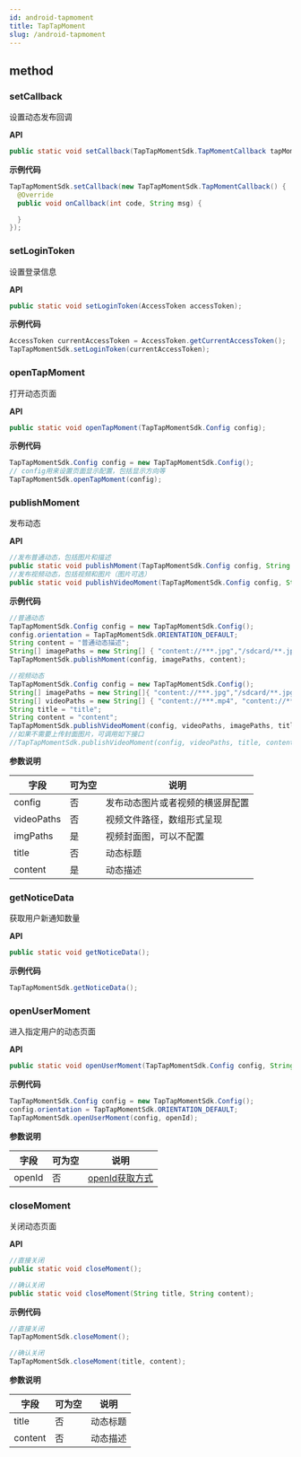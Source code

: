 ```yaml
---
id: android-tapmoment
title: TapTapMoment
slug: /android-tapmoment
---
```

## method

### setCallback

设置动态发布回调  

**API**  

```java
public static void setCallback(TapTapMomentSdk.TapMomentCallback tapMomentCallback);
```

**示例代码**

```java
TapTapMomentSdk.setCallback(new TapTapMomentSdk.TapMomentCallback() {
  @Override
  public void onCallback(int code, String msg) {

  }
});
```

### setLoginToken

设置登录信息

**API**  

```java
public static void setLoginToken(AccessToken accessToken);
```

**示例代码**

```java
AccessToken currentAccessToken = AccessToken.getCurrentAccessToken();
TapTapMomentSdk.setLoginToken(currentAccessToken);
```

### openTapMoment

打开动态页面

**API**  

```java
public static void openTapMoment(TapTapMomentSdk.Config config);
```

**示例代码**

```java
TapTapMomentSdk.Config config = new TapTapMomentSdk.Config();
// config用来设置页面显示配置，包括显示方向等
TapTapMomentSdk.openTapMoment(config);
```

### publishMoment

发布动态

**API**  

```java
//发布普通动态，包括图片和描述
public static void publishMoment(TapTapMomentSdk.Config config, String imgPaths, String content);
//发布视频动态，包括视频和图片（图片可选）
public static void publishVideoMoment(TapTapMomentSdk.Config config, String[] videoPaths,String[] imgPaths, String title, String content);
```

**示例代码**

```java
//普通动态
TapTapMomentSdk.Config config = new TapTapMomentSdk.Config();
config.orientation = TapTapMomentSdk.ORIENTATION_DEFAULT;  
String content = "普通动态描述";
String[] imagePaths = new String[] { "content://***.jpg","/sdcard/**.jpg" };
TapTapMomentSdk.publishMoment(config, imagePaths, content);

//视频动态
TapTapMomentSdk.Config config = new TapTapMomentSdk.Config();
String[] imagePaths = new String[]{ "content://***.jpg","/sdcard/**.jpg" };
String[] videoPaths = new String[] { "content://***.mp4", "content://***.mp4" };
String title = "title";
String content = "content";
TapTapMomentSdk.publishVideoMoment(config, videoPaths, imagePaths, title, content);
//如果不需要上传封面图片，可调用如下接口
//TapTapMomentSdk.publishVideoMoment(config, videoPaths, title, content);
```

**参数说明**

| 字段         | 可为空 | 说明               |
| ---------- | --- | ---------------- |
| config     | 否   | 发布动态图片或者视频的横竖屏配置 |
| videoPaths | 否   | 视频文件路径，数组形式呈现    |
| imgPaths   | 是   | 视频封面图，可以不配置      |
| title      | 否   | 动态标题             |
| content    | 是   | 动态描述             |

### getNoticeData

获取用户新通知数量   

**API**  

```java
public static void getNoticeData();
```

**示例代码**

```java
TapTapMomentSdk.getNoticeData();
```

### openUserMoment

进入指定用户的动态页面

**API**  

```java
public static void openUserMoment(TapTapMomentSdk.Config config, String openId)
```

**示例代码**

```java
TapTapMomentSdk.Config config = new TapTapMomentSdk.Config();
config.orientation = TapTapMomentSdk.ORIENTATION_DEFAULT;  
TapTapMomentSdk.openUserMoment(config, openId);
```

**参数说明**

| 字段     | 可为空 | 说明                                                   |
| ------ | --- | ---------------------------------------------------- |
| openId | 否   | [openId获取方式](./api/android-tapdb.md/#tap登录后openid获取方式) |

### closeMoment

关闭动态页面

**API**  

```java
//直接关闭
public static void closeMoment();

//确认关闭
public static void closeMoment(String title, String content);
```

**示例代码**

```java
//直接关闭
TapTapMomentSdk.closeMoment();

//确认关闭
TapTapMomentSdk.closeMoment(title, content);
```

**参数说明**

| 字段      | 可为空 | 说明   |
| ------- | --- | ---- |
| title   | 否   | 动态标题 |
| content | 否   | 动态描述 |

